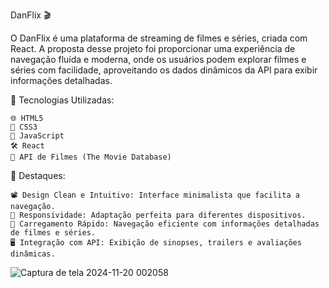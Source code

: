 DanFlix 🎬

O DanFlix é uma plataforma de streaming de filmes e séries, criada com React. A proposta desse projeto foi proporcionar uma experiência de navegação fluída e moderna, onde os usuários podem explorar filmes e séries com facilidade, aproveitando os dados dinâmicos da API para exibir informações detalhadas.

🔧 Tecnologias Utilizadas:

    🌐 HTML5
    🎨 CSS3
    📜 JavaScript
    🛠️ React
    🔗 API de Filmes (The Movie Database)

🌟 Destaques:
 
    📽️ Design Clean e Intuitivo: Interface minimalista que facilita a navegação.
    📱 Responsividade: Adaptação perfeita para diferentes dispositivos.
    🎥 Carregamento Rápido: Navegação eficiente com informações detalhadas de filmes e séries.
    🖥️ Integração com API: Exibição de sinopses, trailers e avaliações dinâmicas.
![Captura de tela 2024-11-20 002058](https://github.com/user-attachments/assets/85c5568e-7039-4fc0-9a86-2ace9509b495)
